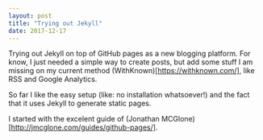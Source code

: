 ```yaml
---
layout: post
title: "Trying out Jekyll"
date: 2017-12-17
---
```


Trying out Jekyll on top of GitHub pages as a new blogging platform.
For know, I just needed a simple way to create posts, but add some stuff I am 
missing on my current method (WithKnown)[https://withknown.com/], like RSS and Google Analytics.

So far I like the easy setup (like: no installation whatsoever!) and the fact that it uses Jekyll to generate static pages.

I started with the excelent guide of (Jonathan MCGlone)[http://jmcglone.com/guides/github-pages/].

